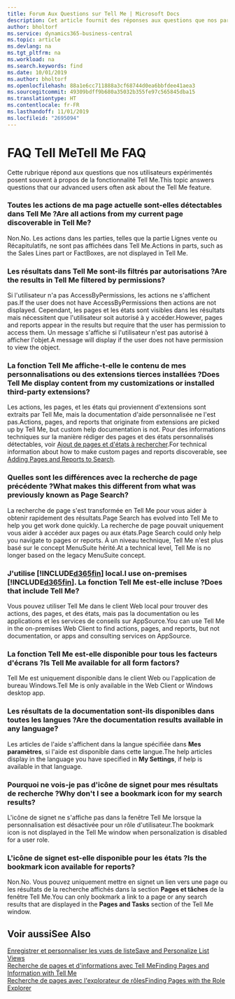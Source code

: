 ```yaml
---
title: Forum Aux Questions sur Tell Me | Microsoft Docs
description: Cet article fournit des réponses aux questions que nos partenaires et clients posent souvent sur Tell Me.
author: bholtorf
ms.service: dynamics365-business-central
ms.topic: article
ms.devlang: na
ms.tgt_pltfrm: na
ms.workload: na
ms.search.keywords: find
ms.date: 10/01/2019
ms.author: bholtorf
ms.openlocfilehash: 88a1e6cc711888a3cf68744d0ea6bbfdee41aea3
ms.sourcegitcommit: 49309bdff9b680a35032b355fe97c565845dba15
ms.translationtype: HT
ms.contentlocale: fr-FR
ms.lasthandoff: 11/01/2019
ms.locfileid: "2695094"
---
```

# <a name="tell-me-faq"></a><span data-ttu-id="6e3ae-103">FAQ Tell Me</span><span class="sxs-lookup"><span data-stu-id="6e3ae-103">Tell Me FAQ</span></span>
<span data-ttu-id="6e3ae-104">Cette rubrique répond aux questions que nos utilisateurs expérimentés posent souvent à propos de la fonctionnalité Tell Me.</span><span class="sxs-lookup"><span data-stu-id="6e3ae-104">This topic answers questions that our advanced users often ask about the Tell Me feature.</span></span>

### <a name="are-all-actions-from-my-current-page-discoverable-in-tell-me"></a><span data-ttu-id="6e3ae-105">Toutes les actions de ma page actuelle sont-elles détectables dans Tell Me ?</span><span class="sxs-lookup"><span data-stu-id="6e3ae-105">Are all actions from my current page discoverable in Tell Me?</span></span>
<span data-ttu-id="6e3ae-106">Non.</span><span class="sxs-lookup"><span data-stu-id="6e3ae-106">No.</span></span> <span data-ttu-id="6e3ae-107">Les actions dans les parties, telles que la partie Lignes vente ou Récapitulatifs, ne sont pas affichées dans Tell Me.</span><span class="sxs-lookup"><span data-stu-id="6e3ae-107">Actions in parts, such as the Sales Lines part or FactBoxes, are not displayed in Tell Me.</span></span>

### <a name="are-the-results-in-tell-me-filtered-by-permissions"></a><span data-ttu-id="6e3ae-108">Les résultats dans Tell Me sont-ils filtrés par autorisations ?</span><span class="sxs-lookup"><span data-stu-id="6e3ae-108">Are the results in Tell Me filtered by permissions?</span></span>
<span data-ttu-id="6e3ae-109">Si l'utilisateur n'a pas AccessByPermissions, les actions ne s'affichent pas.</span><span class="sxs-lookup"><span data-stu-id="6e3ae-109">If the user does not have AccessByPermissions then actions are not displayed.</span></span> <span data-ttu-id="6e3ae-110">Cependant, les pages et les états sont visibles dans les résultats mais nécessitent que l'utilisateur soit autorisé à y accéder.</span><span class="sxs-lookup"><span data-stu-id="6e3ae-110">However, pages and reports appear in the results but require that the user has permission to access them.</span></span> <span data-ttu-id="6e3ae-111">Un message s'affiche si l'utilisateur n'est pas autorisé à afficher l'objet.</span><span class="sxs-lookup"><span data-stu-id="6e3ae-111">A message will display if the user does not have permission to view the object.</span></span>

### <a name="does-tell-me-display-content-from-my-customizations-or-installed-third-party-extensions"></a><span data-ttu-id="6e3ae-112">La fonction Tell Me affiche-t-elle le contenu de mes personnalisations ou des extensions tierces installées ?</span><span class="sxs-lookup"><span data-stu-id="6e3ae-112">Does Tell Me display content from my customizations or installed third-party extensions?</span></span>
<span data-ttu-id="6e3ae-113">Les actions, les pages, et les états qui proviennent d'extensions sont extraits par Tell Me, mais la documentation d'aide personnalisée ne l'est pas.</span><span class="sxs-lookup"><span data-stu-id="6e3ae-113">Actions, pages, and reports that originate from extensions are picked up by Tell Me, but custom help documentation is not.</span></span> <span data-ttu-id="6e3ae-114">Pour des informations techniques sur la manière rédiger des pages et des états personnalisés détectables, voir [Ajout de pages et d'états à rechercher](/dynamics365/business-central/dev-itpro/developer/devenv-al-menusuite-functionality).</span><span class="sxs-lookup"><span data-stu-id="6e3ae-114">For technical information about how to make custom pages and reports discoverable, see [Adding Pages and Reports to Search](/dynamics365/business-central/dev-itpro/developer/devenv-al-menusuite-functionality).</span></span>

### <a name="what-makes-this-different-from-what-was-previously-known-as-page-search"></a><span data-ttu-id="6e3ae-115">Quelles sont les différences avec la recherche de page précédente ?</span><span class="sxs-lookup"><span data-stu-id="6e3ae-115">What makes this different from what was previously known as Page Search?</span></span>
<span data-ttu-id="6e3ae-116">La recherche de page s'est transformée en Tell Me pour vous aider à obtenir rapidement des résultats.</span><span class="sxs-lookup"><span data-stu-id="6e3ae-116">Page Search has evolved into Tell Me to help you get work done quickly.</span></span> <span data-ttu-id="6e3ae-117">La recherche de page pouvait uniquement vous aider à accéder aux pages ou aux états.</span><span class="sxs-lookup"><span data-stu-id="6e3ae-117">Page Search could only help you navigate to pages or reports.</span></span> <span data-ttu-id="6e3ae-118">À un niveau technique, Tell Me n'est plus basé sur le concept MenuSuite hérité.</span><span class="sxs-lookup"><span data-stu-id="6e3ae-118">At a technical level, Tell Me is no longer based on the legacy MenuSuite concept.</span></span>

### <a name="i-use-on-premises-included365finincludesd365fin_mdmd-does-that-include-tell-me"></a><span data-ttu-id="6e3ae-119">J'utilise [!INCLUDE[d365fin](includes/d365fin_md.md)] local.</span><span class="sxs-lookup"><span data-stu-id="6e3ae-119">I use on-premises [!INCLUDE[d365fin](includes/d365fin_md.md)].</span></span> <span data-ttu-id="6e3ae-120">La fonction Tell Me est-elle incluse ?</span><span class="sxs-lookup"><span data-stu-id="6e3ae-120">Does that include Tell Me?</span></span>
<span data-ttu-id="6e3ae-121">Vous pouvez utiliser Tell Me dans le client Web local pour trouver des actions, des pages, et des états, mais pas la documentation ou les applications et les services de conseils sur AppSource.</span><span class="sxs-lookup"><span data-stu-id="6e3ae-121">You can use Tell Me in the on-premises Web Client to find actions, pages, and reports, but not documentation, or apps and consulting services on AppSource.</span></span>

### <a name="is-tell-me-available-for-all-form-factors"></a><span data-ttu-id="6e3ae-122">La fonction Tell Me est-elle disponible pour tous les facteurs d'écrans ?</span><span class="sxs-lookup"><span data-stu-id="6e3ae-122">Is Tell Me available for all form factors?</span></span>
<span data-ttu-id="6e3ae-123">Tell Me est uniquement disponible dans le client Web ou l'application de bureau Windows.</span><span class="sxs-lookup"><span data-stu-id="6e3ae-123">Tell Me is only available in the Web Client or Windows desktop app.</span></span>

### <a name="are-the-documentation-results-available-in-any-language"></a><span data-ttu-id="6e3ae-124">Les résultats de la documentation sont-ils disponibles dans toutes les langues ?</span><span class="sxs-lookup"><span data-stu-id="6e3ae-124">Are the documentation results available in any language?</span></span>
<span data-ttu-id="6e3ae-125">Les articles de l'aide s'affichent dans la langue spécifiée dans **Mes paramètres**, si l'aide est disponible dans cette langue.</span><span class="sxs-lookup"><span data-stu-id="6e3ae-125">The help articles display in the language you have specified in **My Settings**, if help is available in that language.</span></span>

### <a name="why-dont-i-see-a-bookmark-icon-for-my-search-results"></a><span data-ttu-id="6e3ae-126">Pourquoi ne vois-je pas d'icône de signet pour mes résultats de recherche ?</span><span class="sxs-lookup"><span data-stu-id="6e3ae-126">Why don't I see a bookmark icon for my search results?</span></span>
<span data-ttu-id="6e3ae-127">L'icône de signet ne s'affiche pas dans la fenêtre Tell Me lorsque la personnalisation est désactivée pour un rôle d'utilisateur.</span><span class="sxs-lookup"><span data-stu-id="6e3ae-127">The bookmark icon is not displayed in the Tell Me window when personalization is disabled for a user role.</span></span>

### <a name="is-the-bookmark-icon-available-for-reports"></a><span data-ttu-id="6e3ae-128">L'icône de signet est-elle disponible pour les états ?</span><span class="sxs-lookup"><span data-stu-id="6e3ae-128">Is the bookmark icon available for reports?</span></span>
<span data-ttu-id="6e3ae-129">Non.</span><span class="sxs-lookup"><span data-stu-id="6e3ae-129">No.</span></span> <span data-ttu-id="6e3ae-130">Vous pouvez uniquement mettre en signet un lien vers une page ou les résultats de la recherche affichés dans la section **Pages et tâches** de la fenêtre Tell Me.</span><span class="sxs-lookup"><span data-stu-id="6e3ae-130">You can only bookmark a link to a page or any search results that are displayed in the **Pages and Tasks** section of the Tell Me window.</span></span>


## <a name="see-also"></a><span data-ttu-id="6e3ae-131">Voir aussi</span><span class="sxs-lookup"><span data-stu-id="6e3ae-131">See Also</span></span>  
[<span data-ttu-id="6e3ae-132">Enregistrer et personnaliser les vues de liste</span><span class="sxs-lookup"><span data-stu-id="6e3ae-132">Save and Personalize List Views</span></span>](ui-views.md)  
[<span data-ttu-id="6e3ae-133">Recherche de pages et d'informations avec Tell Me</span><span class="sxs-lookup"><span data-stu-id="6e3ae-133">Finding Pages and Information with Tell Me</span></span>](ui-search.md)  
[<span data-ttu-id="6e3ae-134">Recherche de pages avec l'explorateur de rôles</span><span class="sxs-lookup"><span data-stu-id="6e3ae-134">Finding Pages with the Role Explorer</span></span>](ui-role-explorer.md)
